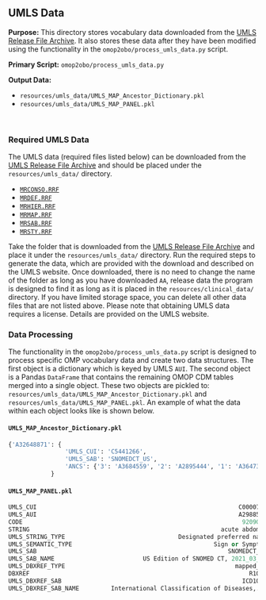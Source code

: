 
## UMLS Data  

**Purpose:** This directory stores vocabulary data downloaded from the [UMLS Release File Archive](https://www.nlm.nih.gov/research/umls/licensedcontent/umlsarchives04.html). It also stores these data after they have been modified using
the functionality in the `omop2obo/process_umls_data.py` script.

**Primary Script:** `omop2obo/process_umls_data.py`  

**Output Data:**  
- `resources/umls_data/UMLS_MAP_Ancestor_Dictionary.pkl`  
- `resources/umls_data/UMLS_MAP_PANEL.pkl`  

 
<br>

### Required UMLS Data  
The UMLS data (required files listed below) can be downloaded from the [UMLS Release File Archive](https://www.nlm.nih.gov/research/umls/licensedcontent/umlsarchives04.html) and should be placed under the `resources/umls_data/` directory.
  - [`MRCONSO.RRF`](https://www.ncbi.nlm.nih.gov/books/NBK9685/table/ch03.T.concept_names_and_sources_file_mr/)    
  - [`MRDEF.RRF`](https://www.ncbi.nlm.nih.gov/books/NBK9685/table/ch03.T.definitions_file_mrdef_rrf/)    
  - [`MRHIER.RRF`](https://www.ncbi.nlm.nih.gov/books/NBK9685/table/ch03.T.computable_hierarchies_file_mrhie/)    
  - [`MRMAP.RRF`](https://www.ncbi.nlm.nih.gov/books/NBK9685/table/ch03.T.mappings_file_mrmap_rrf/)    
  - [`MRSAB.RRF`](https://www.ncbi.nlm.nih.gov/books/NBK9685/table/ch03.T.source_information_file_mrsab_rrf/)   
  - [`MRSTY.RRF`](https://www.ncbi.nlm.nih.gov/books/NBK9685/table/ch03.Tf/)    

Take the folder that is downloaded from the [UMLS Release File Archive](https://www.nlm.nih.gov/research/umls/licensedcontent/umlsarchives04.html)
and place it under the `resources/umls_data/` directory. Run the required steps to generate the data, which are provided
with the download and described on the UMLS website. Once downloaded, there is no need to change the name of the folder
as long as you have downloaded `AA`, release data the program  is designed to find it as long as it is placed in the
`resources/clinical_data/` directory. If you have limited storage space, you can delete all other data files that are
not listed above. Please note that obtaining UMLS data requires a license. Details are provided on the UMLS website.

### Data Processing  
The functionality in the `omop2obo/process_umls_data.py` script is designed to process specific OMP vocabulary data and
create two data structures. The first object is a dictionary which is keyed by UMLS `AUI`. The second object is a
Pandas `DataFrame` that contains the remaining OMOP CDM tables merged into a single object. These two objects are
pickled to: `resources/umls_data/UMLS_MAP_Ancestor_Dictionary.pkl` and `resources/umls_data/UMLS_MAP_PANEL.pkl`.
An example of what the data within each object looks like is shown below.  

#### `UMLS_MAP_Ancestor_Dictionary.pkl`  
```python
{'A32648871': {
                'UMLS_CUI': 'C5441266',
                'UMLS_SAB': 'SNOMEDCT_US',
                'ANCS': {'3': 'A3684559', '2': 'A2895444', '1': 'A3647338', '0': 'A3253161'}}
            }
```

#### `UMLS_MAP_PANEL.pkl`
```python
UMLS_CUI                                                         C0000727
UMLS_AUI                                                         A2988568
CODE                                                              9209005
STRING                                                      acute abdomen
UMLS_STRING_TYPE                                Designated preferred name
UMLS_SEMANTIC_TYPE                                        Sign or Symptom
UMLS_SAB                                                      SNOMEDCT_US
UMLS_SAB_NAME                         US Edition of SNOMED CT, 2021_03_01
UMLS_DBXREF_TYPE                                                mapped_to
DBXREF                                                              R10.0
UMLS_DBXREF_SAB                                                   ICD10CM
UMLS_DBXREF_SAB_NAME         International Classification of Diseases,...
```
